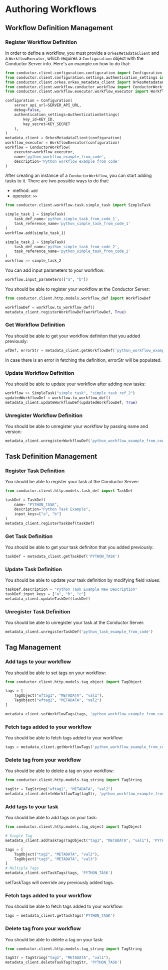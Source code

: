 # Authoring Workflows

## Workflow Definition Management

### Register Workflow Definition

In order to define a workflow, you must provide a `OrkesMetadataClient` and a `WorkflowExecutor`, which requires a `Configuration` object with the Conductor Server info. Here's an example on how to do that:

```python
from conductor.client.configuration.configuration import Configuration
from conductor.client.configuration.settings.authentication_settings import AuthenticationSettings
from conductor.client.orkes.orkes_metadata_client import OrkesMetadataClient
from conductor.client.workflow.conductor_workflow import ConductorWorkflow
from conductor.client.workflow.executor.workflow_executor import WorkflowExecutor

configuration = Configuration(
    server_api_url=SERVER_API_URL,
    debug=False,
    authentication_settings=AuthenticationSettings(
        key_id=KEY_ID,
        key_secret=KEY_SECRET
    ),
)
metadata_client = OrkesMetadataClient(configuration)
workflow_executor = WorkflowExecutor(configuration)
workflow = ConductorWorkflow(
    executor=workflow_executor,
    name='python_workflow_example_from_code',
    description='Python workflow example from code'
)
```

After creating an instance of a `ConductorWorkflow`, you can start adding tasks to it. There are two possible ways to do that:
* method: `add`
* operator: `>>`

```python
from conductor.client.workflow.task.simple_task import SimpleTask

simple_task_1 = SimpleTask(
    task_def_name='python_simple_task_from_code_1',
    task_reference_name='python_simple_task_from_code_1'
)
workflow.add(simple_task_1)

simple_task_2 = SimpleTask(
    task_def_name='python_simple_task_from_code_2',
    task_reference_name='python_simple_task_from_code_2'
)
workflow >> simple_task_2
```
You can add input parameters to your workflow:

```python
workflow.input_parameters(["a", "b"])
```

You should be able to register your workflow at the Conductor Server:

```python
from conductor.client.http.models.workflow_def import WorkflowDef

workflowDef = workflow.to_workflow_def()
metadata_client.registerWorkflowDef(workflowDef, True)
```

### Get Workflow Definition

You should be able to get your workflow definiton that you added previously:

```python
wfDef, errorStr = metadata_client.getWorkflowDef('python_workflow_example_from_code')
```

In case there is an error in fetching the definition, errorStr will be populated.

### Update Workflow Definition

You should be able to update your workflow after adding new tasks:

```python
workflow >> SimpleTask("simple_task", "simple_task_ref_2")
updatedWorkflowDef = workflow.to_workflow_def()
metadata_client.updateWorkflowDef(updatedWorkflowDef, True)
```

### Unregister Workflow Definition

You should be able to unregister your workflow by passing name and version:

```python
metadata_client.unregisterWorkflowDef('python_workflow_example_from_code', 1)
```

## Task Definition Management

### Register Task Definition

You should be able to register your task at the Conductor Server:

```python
from conductor.client.http.models.task_def import TaskDef

taskDef = TaskDef(
    name= "PYTHON_TASK",
    description="Python Task Example",
    input_keys=["a", "b"]
)
metadata_client.registerTaskDef(taskDef)
```

### Get Task Definition

You should be able to get your task definiton that you added previously:

```python
taskDef = metadata_client.getTaskDef('PYTHON_TASK')
```

### Update Task Definition

You should be able to update your task definition by modifying field values:

```python
taskDef.description = "Python Task Example New Description"
taskDef.input_keys = ["a", "b", "c"]
metadata_client.updateTaskDef(taskDef)
```

### Unregister Task Definition

You should be able to unregister your task at the Conductor Server:

```python
metadata_client.unregisterTaskDef('python_task_example_from_code')
```

## Tag Management

### Add tags to your workflow

You should be able to set tags on your workflow:

```python
from conductor.client.http.models.tag_object import TagObject

tags = [
    TagObject("wftag1", "METADATA", "val1"),
    TagObject("wftag2", "METADATA", "val2")
]

metadata_client.setWorkflowTags(tags, 'python_workflow_example_from_code')
```

### Fetch tags added to your workflow

You should be able to fetch tags added to your workflow:

```python
tags = metadata_client.getWorkflowTags('python_workflow_example_from_code')
```

### Delete tag from your workflow

You should be able to delete a tag on your workflow:

```python
from conductor.client.http.models.tag_string import TagString

tagStr = TagString("wftag2", "METADATA", "val2")
metadata_client.deleteWorkflowTag(tagStr, 'python_workflow_example_from_code')
```

### Add tags to your task

You should be able to add tags on your task:

```python
from conductor.client.http.models.tag_object import TagObject

# Single Tag
metadata_client.addTaskTag(TagObject("tag1", "METADATA", "val1"), 'PYTHON_TASK')

tags = [
    TagObject("tag2", "METADATA", "val2"),
    TagObject("tag3", "METADATA", "val3")
]
# Multiple Tags
metadata_client.setTaskTags(tags, 'PYTHON_TASK')
```
setTaskTags will override any previously added tags.

### Fetch tags added to your workflow

You should be able to fetch tags added to your workflow:

```python
tags = metadata_client.getTaskTags('PYTHON_TASK')
```

### Delete tag from your workflow

You should be able to delete a tag on your task:

```python
from conductor.client.http.models.tag_string import TagString

tagStr = TagString("tag1", "METADATA", "val1"),
metadata_client.deleteTaskTag(tagStr, 'PYTHON_TASK')
```